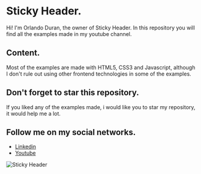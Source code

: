 # Sticky Header.

Hi! I'm Orlando Duran, the owner of Sticky Header. In this repository you will find all the examples made in my youtube channel.

## Content.

Most of the examples are made with HTML5, CSS3 and Javascript, although I don't rule out using other frontend technologies in some of the examples.

## Don't forget to star this repository.

If you liked any of the examples made, i would like you to star my repository, it would help me a lot.

## Follow me on my social networks.

- [Linkedin](https://www.linkedin.com/in/orlandoduranpy/)
- [Youtube](https://www.youtube.com/channel/UCjyik2OU1z9zQoTeg3tyDAQ)

![Sticky Header](https://user-images.githubusercontent.com/57104916/144187863-7604d242-dc48-444c-ada5-d08aee2f9115.png)
